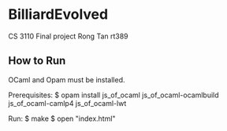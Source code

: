 # BilliardEvolved
CS 3110 Final project
Rong Tan rt389

## How to Run
OCaml and Opam must be installed.

Prerequisites:
$ opam install js_of_ocaml js_of_ocaml-ocamlbuild js_of_ocaml-camlp4 js_of_ocaml-lwt

Run:
$ make
$ open "index.html"
